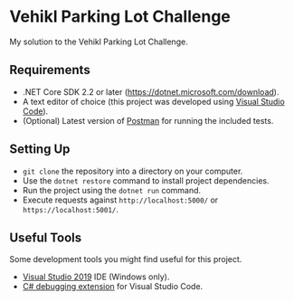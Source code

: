 # Vehikl Parking Lot Challenge
My solution to the Vehikl Parking Lot Challenge.

## Requirements
- .NET Core SDK 2.2 or later (https://dotnet.microsoft.com/download).
- A text editor of choice (this project was developed using [Visual Studio Code](https://code.visualstudio.com/)).
- (Optional) Latest version of [Postman](https://www.getpostman.com/) for running the included tests.

## Setting Up
- `git clone` the repository into a directory on your computer.
- Use the `dotnet restore` command to install project dependencies.
- Run the project using the `dotnet run` command.
- Execute requests against `http://localhost:5000/` or `https://localhost:5001/`.

## Useful Tools
Some development tools you might find useful for this project.
- [Visual Studio 2019](https://visualstudio.microsoft.com/) IDE (Windows only).
- [C# debugging extension](https://marketplace.visualstudio.com/items?itemName=ms-vscode.csharp) for Visual Studio Code.
